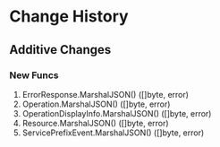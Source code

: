 # Change History

## Additive Changes

### New Funcs

1. ErrorResponse.MarshalJSON() ([]byte, error)
1. Operation.MarshalJSON() ([]byte, error)
1. OperationDisplayInfo.MarshalJSON() ([]byte, error)
1. Resource.MarshalJSON() ([]byte, error)
1. ServicePrefixEvent.MarshalJSON() ([]byte, error)
